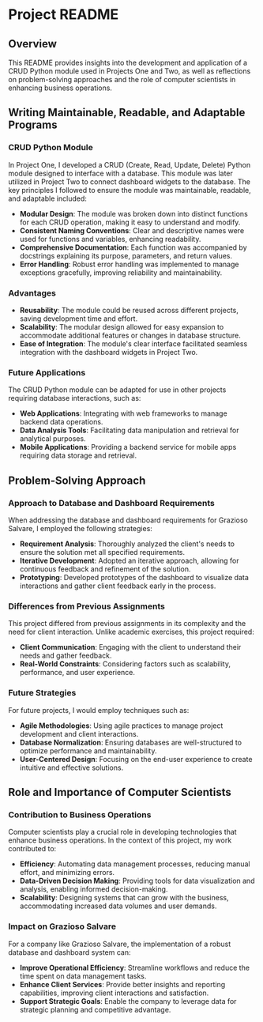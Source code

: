 # Project README

## Overview

This README provides insights into the development and application of a CRUD Python module used in Projects One and Two, as well as reflections on problem-solving approaches and the role of computer scientists in enhancing business operations.

## Writing Maintainable, Readable, and Adaptable Programs

### CRUD Python Module

In Project One, I developed a CRUD (Create, Read, Update, Delete) Python module designed to interface with a database. This module was later utilized in Project Two to connect dashboard widgets to the database. The key principles I followed to ensure the module was maintainable, readable, and adaptable included:

- **Modular Design**: The module was broken down into distinct functions for each CRUD operation, making it easy to understand and modify.
- **Consistent Naming Conventions**: Clear and descriptive names were used for functions and variables, enhancing readability.
- **Comprehensive Documentation**: Each function was accompanied by docstrings explaining its purpose, parameters, and return values.
- **Error Handling**: Robust error handling was implemented to manage exceptions gracefully, improving reliability and maintainability.

### Advantages

- **Reusability**: The module could be reused across different projects, saving development time and effort.
- **Scalability**: The modular design allowed for easy expansion to accommodate additional features or changes in database structure.
- **Ease of Integration**: The module's clear interface facilitated seamless integration with the dashboard widgets in Project Two.

### Future Applications

The CRUD Python module can be adapted for use in other projects requiring database interactions, such as:

- **Web Applications**: Integrating with web frameworks to manage backend data operations.
- **Data Analysis Tools**: Facilitating data manipulation and retrieval for analytical purposes.
- **Mobile Applications**: Providing a backend service for mobile apps requiring data storage and retrieval.

## Problem-Solving Approach

### Approach to Database and Dashboard Requirements

When addressing the database and dashboard requirements for Grazioso Salvare, I employed the following strategies:

- **Requirement Analysis**: Thoroughly analyzed the client's needs to ensure the solution met all specified requirements.
- **Iterative Development**: Adopted an iterative approach, allowing for continuous feedback and refinement of the solution.
- **Prototyping**: Developed prototypes of the dashboard to visualize data interactions and gather client feedback early in the process.

### Differences from Previous Assignments

This project differed from previous assignments in its complexity and the need for client interaction. Unlike academic exercises, this project required:

- **Client Communication**: Engaging with the client to understand their needs and gather feedback.
- **Real-World Constraints**: Considering factors such as scalability, performance, and user experience.

### Future Strategies

For future projects, I would employ techniques such as:

- **Agile Methodologies**: Using agile practices to manage project development and client interactions.
- **Database Normalization**: Ensuring databases are well-structured to optimize performance and maintainability.
- **User-Centered Design**: Focusing on the end-user experience to create intuitive and effective solutions.

## Role and Importance of Computer Scientists

### Contribution to Business Operations

Computer scientists play a crucial role in developing technologies that enhance business operations. In the context of this project, my work contributed to:

- **Efficiency**: Automating data management processes, reducing manual effort, and minimizing errors.
- **Data-Driven Decision Making**: Providing tools for data visualization and analysis, enabling informed decision-making.
- **Scalability**: Designing systems that can grow with the business, accommodating increased data volumes and user demands.

### Impact on Grazioso Salvare

For a company like Grazioso Salvare, the implementation of a robust database and dashboard system can:

- **Improve Operational Efficiency**: Streamline workflows and reduce the time spent on data management tasks.
- **Enhance Client Services**: Provide better insights and reporting capabilities, improving client interactions and satisfaction.
- **Support Strategic Goals**: Enable the company to leverage data for strategic planning and competitive advantage.

